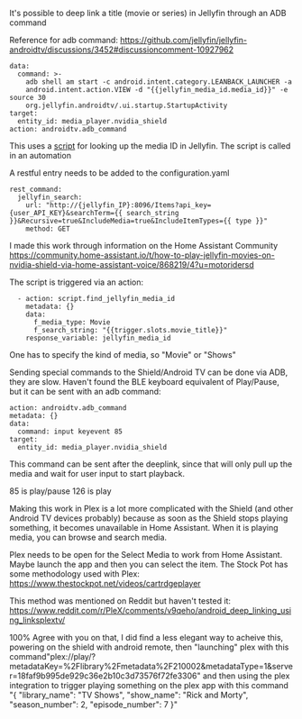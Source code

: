 It's possible to deep link a title (movie or series) in Jellyfin through an ADB command

Reference for adb command: https://github.com/jellyfin/jellyfin-androidtv/discussions/3452#discussioncomment-10927962

```
data:
  command: >-
    adb shell am start -c android.intent.category.LEANBACK_LAUNCHER -a
    android.intent.action.VIEW -d "{{jellyfin_media_id.media_id}}" -e source 30
    org.jellyfin.androidtv/.ui.startup.StartupActivity
target:
  entity_id: media_player.nvidia_shield
action: androidtv.adb_command
```

This uses a [script](https://github.com/motoridersd/The-Everything-Remote/blob/main/Find%20Jellyfin%20Media%20ID.script) for looking up the media ID in Jellyfin. The script is called in an automation

A restful entry needs to be added to the configuration.yaml

```
rest_command:
  jellyfin_search:
    url: "http://{jellyfin_IP}:8096/Items?api_key={user_API_KEY}&searchTerm={{ search_string }}&Recursive=true&IncludeMedia=true&IncludeItemTypes={{ type }}"
    method: GET
```

I made this work through information on the Home Assistant Community https://community.home-assistant.io/t/how-to-play-jellyfin-movies-on-nvidia-shield-via-home-assistant-voice/868219/4?u=motoridersd

The script is triggered via an action:

```
  - action: script.find_jellyfin_media_id
    metadata: {}
    data:
      f_media_type: Movie
      f_search_string: "{{trigger.slots.movie_title}}"
    response_variable: jellyfin_media_id
```

One has to specify the kind of media, so "Movie" or "Shows"

Sending special commands to the Shield/Android TV can be done via ADB, they are slow. Haven't found the BLE keyboard equivalent of Play/Pause, but it can be sent with an adb command:

```
action: androidtv.adb_command
metadata: {}
data:
  command: input keyevent 85
target:
  entity_id: media_player.nvidia_shield
```

This command can be sent after the deeplink, since that will only pull up the media and wait for user input to start playback.

85 is play/pause
126 is play

Making this work in Plex is a lot more complicated with the Shield (and other Android TV devices probably) because as soon as the Shield stops playing something, it becomes unavailable in Home Assistant. When it is playing media, you can browse and search media.

Plex needs to be open for the Select Media to work from Home Assistant. Maybe launch the app and then you can select the item. The Stock Pot has some methodology used with Plex: https://www.thestockpot.net/videos/cartrdgeplayer

This method was mentioned on Reddit but haven't tested it: https://www.reddit.com/r/PleX/comments/v9qeho/android_deep_linking_using_linksplextv/

100% Agree with you on that, I did find a less elegant way to acheive this, powering on the shield with android remote, then "launching" plex with this command"plex://play/?metadataKey=%2Flibrary%2Fmetadata%2F210002&metadataType=1&server=18faf9b995de929c36e2b10c3d73576f72fe3306" and then using the plex integration to trigger playing something on the plex app with this command "{ "library_name": "TV Shows", "show_name": "Rick and Morty", "season_number": 2, "episode_number": 7 }" 
